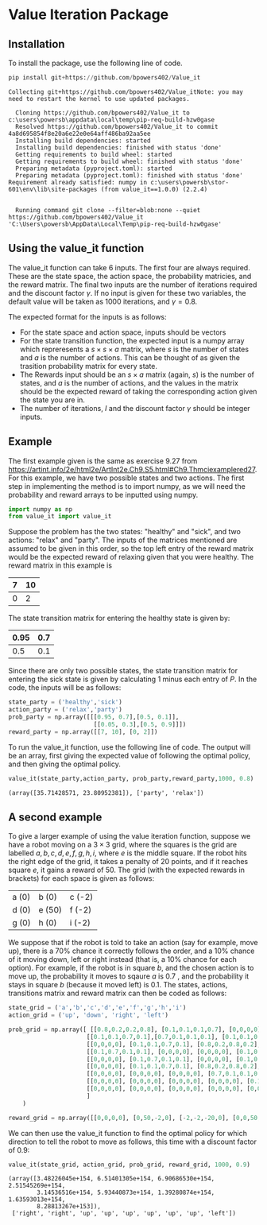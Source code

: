 # Value Iteration Package


## Installation

To install the package, use the following line of code.


```python
pip install git+https://github.com/bpowers402/Value_it
```

    Collecting git+https://github.com/bpowers402/Value_itNote: you may need to restart the kernel to use updated packages.
    
      Cloning https://github.com/bpowers402/Value_it to c:\users\powersb\appdata\local\temp\pip-req-build-hzw0gase
      Resolved https://github.com/bpowers402/Value_it to commit 4a8d695854f8e20a6e22e0e64aff486ba92aa5ee
      Installing build dependencies: started
      Installing build dependencies: finished with status 'done'
      Getting requirements to build wheel: started
      Getting requirements to build wheel: finished with status 'done'
      Preparing metadata (pyproject.toml): started
      Preparing metadata (pyproject.toml): finished with status 'done'
    Requirement already satisfied: numpy in c:\users\powersb\stor-601\env\lib\site-packages (from value_it==1.0.0) (2.2.4)
    

      Running command git clone --filter=blob:none --quiet https://github.com/bpowers402/Value_it 'C:\Users\powersb\AppData\Local\Temp\pip-req-build-hzw0gase'
    

## Using the value_it function

The value_it function can take 6 inputs. The first four are always required. These are the state space, the action space, the probability matricies, and the reward matrix. The final two inputs are the number of iterations required and the discount factor $\gamma$. If no input is given for these two variables, the default value will be taken as $1000$ iterations, and $\gamma = 0.8$. 

The expected format for the inputs is as follows:
- For the state space and action space, inputs should be vectors
- For the state transition function, the expected input is a numpy array which repreresents a $s \times s \times a$ matrix, where $s$ is the number of states and $a$ is the number of actions. This can be thought of as given the trasition probability matrix for every state. 
- The Rewards input should be an $s \times a$ matrix (again, $s$) is the number of states, and $a$ is the number of actions, and the values in the matrix should be the expected reward of taking the corresponding action given the state you are in.
- The number of iterations, $I$ and the discount factor $\gamma$ should be integer inputs. 

## Example

The first example given is the same as exercise 9.27 from https://artint.info/2e/html2e/ArtInt2e.Ch9.S5.html#Ch9.Thmciexamplered27. For this example, we have two possible states and two actions. The first step in implementing the method is to import numpy, as we will need the probability and reward arrays to be inputted using numpy.


```python
import numpy as np
from value_it import value_it
```

Suppose the problem has the two states: "healthy" and "sick", and two actions: "relax" and "party".  The inputs of the matrices mentioned are assumed to be given in this order, so the top left entry of the reward matrix would be the expected reward of relaxing given that you were healthy. The reward matrix in this example is 

| 7  | 10 |
|----|----|
| 0  | 2  |

The state transition matrix for entering the healthy state is given by:

| 0.95  | 0.7 |
|----|----|
| 0.5  | 0.1  |

Since there are only two possible states, the state transition matrix for entering the sick state is given by calculating 1 minus each entry of $P$. In the code, the inputs will be as follows:


```python
state_party = ('healthy','sick')
action_party = ('relax','party')
prob_party = np.array([[[0.95, 0.7],[0.5, 0.1]],
                        [[0.05, 0.3],[0.5, 0.9]]])
reward_party = np.array([[7, 10], [0, 2]])
```

To run the value_it function, use the following line of code. The output will be an array, first giving the expected value of following the optimal policy, and then giving the optimal policy. 


```python
value_it(state_party,action_party, prob_party,reward_party,1000, 0.8)
```




    (array([35.71428571, 23.80952381]), ['party', 'relax'])



## A second example

To give a larger example of using the value iteration function, suppose we have a robot moving on a $3 \times 3$ grid, where the squares is the grid are labelled $a,b,c,d,e,f,g,h,i$, where $e$ is the middle square. If the robot hits the right edge of the grid, it takes a penalty of 20 points, and if it reaches square $e$, it gains a reward of $50$. The grid (with the expected rewards in brackets) for each space is given as follows:

| | | |
|---|---|---|
| a (0) | b (0) | c (-2) |
| d (0) | e (50)| f (-2) |
| g (0) | h (0) | i (-2) |
 

We suppose that if the robot is told to take an action (say for example, move up), there is a 70% chance it correctly follows the order, and a 10% chance of it moving down, left or right instead (that is, a 10% chance for each option). For example, if the robot is in square $b$, and the chosen action is to move up, the probability it moves to sqaure $a$ is 0.7 , and the probability it stays in square $b$ (because it moved left) is 0.1. The states, actions, transitions matrix and reward matrix can then be coded as follows:


```python
state_grid = ('a','b','c','d','e','f','g','h','i')
action_grid = ('up', 'down', 'right', 'left')

prob_grid = np.array([ [[0.8,0.2,0.2,0.8], [0.1,0.1,0.1,0.7], [0,0,0,0], [0.7,0.1,0.1,0.1], [0,0,0,0], [0,0,0,0], [0,0,0,0],[0,0,0,0], [0,0,0,0]],
                      [[0.1,0.1,0.7,0.1],[0.7,0.1,0.1,0.1], [0.1,0.1,0.1,0.7], [0,0,0,0], [0.7,0.1,0.1,0.1], [0,0,0,0], [0,0,0,0], [0,0,0,0], [0,0,0,0]],
                      [[0,0,0,0], [0.1,0.1,0.7,0.1], [0.8,0.2,0.8,0.2], [0,0,0,0], [0,0,0,0], [0.7,0.1,0.1,0.1], [0,0,0,0], [0,0,0,0], [0,0,0,0]],
                      [[0.1,0.7,0.1,0.1], [0,0,0,0], [0,0,0,0], [0.1,0.1,0.1,0.7], [0.1,0.1,0.1,0.7], [0,0,0,0], [0.7,0.1,0.1,0.1], [0,0,0,0], [0,0,0,0]],
                      [[0,0,0,0], [0.1,0.7,0.1,0.1], [0,0,0,0], [0.1,0.1,0.7,0.1], [0,0,0,0], [0.1,0.1,0.1,0.7], [0,0,0,0], [0.7,0.1,0.1,0.1], [0,0,0,0]], 
                      [[0,0,0,0], [0.1,0.1,0.7,0.1], [0.8,0.2,0.8,0.2], [0,0,0,0], [0,0,0,0], [0.7,0.1,0.1,0.1], [0,0,0,0], [0,0,0,0], [0,0,0,0]],
                      [[0,0,0,0], [0,0,0,0], [0,0,0,0], [0.7,0.1,0.1,0.1], [0,0,0,0], [0,0,0,0], [0.2,0.8,0.2,0.8], [0.1,0.1,0.1,0.7], [0,0,0,0]], 
                      [[0,0,0,0], [0,0,0,0], [0,0,0,0], [0,0,0,0], [0.1,0.7,0.1,0.1], [0,0,0,0], [0.1,0.1,0.7,0.1], [0.1,0.7,0.1,0.1], [0.1,0.1,0.1,0.7]], 
                      [[0,0,0,0], [0,0,0,0], [0,0,0,0], [0,0,0,0], [0,0,0,0], [0.1,0.7,0.1,0.1], [0,0,0,0], [0.1,0.1,0.7,0.1], [0.8,0.2,0.8,0.2]]
                      ]
    )

reward_grid = np.array([[0,0,0,0], [0,50,-2,0], [-2,-2,-20,0], [0,0,50,0], [0,0,-2,0], [-2,-2,-20,50], [0,0,0,0], [50,0,-2,0], [-2,-2,-20,0]])

```

We can then use the value_it function to find the optimal policy for which direction to tell the robot to move as follows, this time with a discount factor of 0.9:


```python
value_it(state_grid, action_grid, prob_grid, reward_grid, 1000, 0.9)
```




    (array([3.48226045e+154, 6.51401305e+154, 6.90686530e+154, 2.51545269e+154,
            3.14536516e+154, 5.93440873e+154, 1.39280874e+154, 1.63593013e+154,
            8.28813267e+153]),
     ['right', 'right', 'up', 'up', 'up', 'up', 'up', 'up', 'left'])


